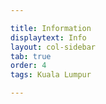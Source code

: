 ```yaml
---

title: Information
displaytext: Info
layout: col-sidebar
tab: true
order: 4
tags: Kuala Lumpur

---
```


